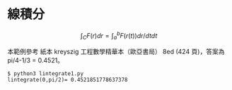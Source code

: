 # 線積分

```math
\int_C F(r) dr = \int_a^b F(r(t)) dr/dt dt
```

本範例參考 紙本 kreyszig 工程數學精華本（歐亞書局） 8ed (424 頁)，答案為 pi/4-1/3 = 0.4521。

```
$ python3 lintegrate1.py
lintegrate(0,pi/2)= 0.4521851778637378
```

